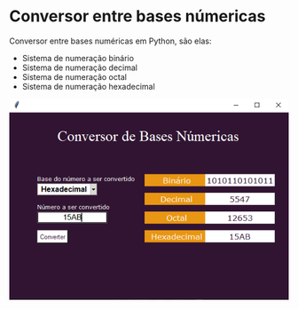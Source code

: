 # Conversor entre bases númericas
Conversor entre bases numéricas em Python, são elas:
- Sistema de numeração binário
- Sistema de numeração decimal
- Sistema de numeração octal
- Sistema de numeração hexadecimal

![Screenshot](layout.png)
